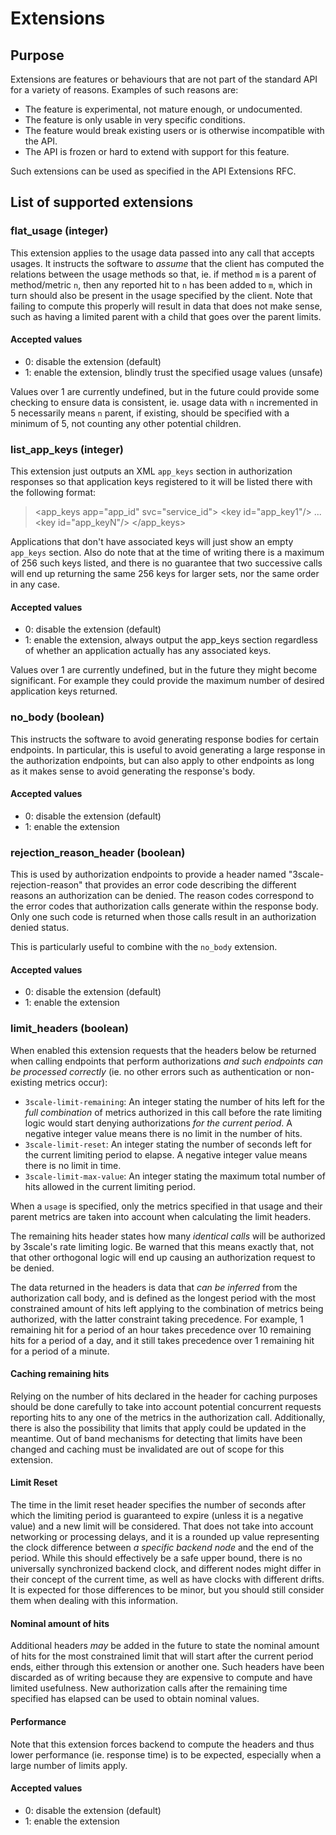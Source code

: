 # Extensions

## Purpose

Extensions are features or behaviours that are not part of the standard API for a variety
of reasons. Examples of such reasons are:

- The feature is experimental, not mature enough, or undocumented.
- The feature is only usable in very specific conditions.
- The feature would break existing users or is otherwise incompatible with the API.
- The API is frozen or hard to extend with support for this feature.

Such extensions can be used as specified in the API Extensions RFC.

## List of supported extensions

### flat_usage (integer)

This extension applies to the usage data passed into any call that accepts
usages. It instructs the software to _assume_ that the client has computed the
relations between the usage methods so that, ie. if method `m` is a parent of
method/metric `n`, then any reported hit to `n` has been added to `m`, which in
turn should also be present in the usage specified by the client. Note that
failing to compute this properly will result in data that does not make sense,
such as having a limited parent with a child that goes over the parent
limits.

#### Accepted values

- 0: disable the extension (default)
- 1: enable the extension, blindly trust the specified usage values (unsafe)

Values over 1 are currently undefined, but in the future could provide some
checking to ensure data is consistent, ie. usage data with `n` incremented in
5 necessarily means `n` parent, if existing, should be specified with a minimum
of 5, not counting any other potential children.

### list_app_keys (integer)

This extension just outputs an XML `app_keys` section in authorization responses
so that application keys registered to it will be listed there with the following
format:

> \<app_keys app="app_id" svc="service_id"\>
>   \<key id="app_key1"/\>
>    ...
>   \<key id="app_keyN"/\>
> \</app_keys>

Applications that don't have associated keys will just show an empty `app_keys`
section. Also do note that at the time of writing there is a maximum of 256
such keys listed, and there is no guarantee that two successive calls will end
up returning the same 256 keys for larger sets, nor the same order in any case.

#### Accepted values

- 0: disable the extension (default)
- 1: enable the extension, always output the app_keys section regardless of
     whether an application actually has any associated keys.

Values over 1 are currently undefined, but in the future they might become
significant. For example they could provide the maximum number of desired
application keys returned.

### no_body (boolean)

This instructs the software to avoid generating response bodies for certain endpoints.
In particular, this is useful to avoid generating a large response in the authorization
endpoints, but can also apply to other endpoints as long as it makes sense to avoid
generating the response's body.

#### Accepted values

- 0: disable the extension (default)
- 1: enable the extension

### rejection_reason_header (boolean)

This is used by authorization endpoints to provide a header named "3scale-rejection-reason"
that provides an error code describing the different reasons an authorization can be
denied. The reason codes correspond to the error codes that authorization calls generate
within the response body. Only one such code is returned when those calls result in an
authorization denied status.

This is particularly useful to combine with the `no_body` extension.

#### Accepted values

- 0: disable the extension (default)
- 1: enable the extension

### limit_headers (boolean)

When enabled this extension requests that the headers below be returned when
calling endpoints that perform authorizations _and such endpoints can be
processed correctly_ (ie. no other errors such as authentication or
non-existing metrics occur):

* `3scale-limit-remaining`: An integer stating the number of hits left for the
  _full combination_ of metrics authorized in this call before the rate limiting
  logic would start denying authorizations _for the current period_. A negative
  integer value means there is no limit in the number of hits.
* `3scale-limit-reset`: An integer stating the number of seconds left for the
  current limiting period to elapse. A negative integer value means there is no
  limit in time.
* `3scale-limit-max-value`: An integer stating the maximum total number of hits
  allowed in the current limiting period.

When a `usage` is specified, only the metrics specified in that usage and their
parent metrics are taken into account when calculating the limit headers.

The remaining hits header states how many _identical calls_ will be authorized by
3scale's rate limiting logic. Be warned that this means exactly that, not that
other orthogonal logic will end up causing an authorization request to be
denied.

The data returned in the headers is data that _can be inferred_ from the
authorization call body, and is defined as the longest period with the most
constrained amount of hits left applying to the combination of metrics being
authorized, with the latter constraint taking precedence. For example, 1
remaining hit for a period of an hour takes precedence over 10 remaining hits
for a period of a day, and it still takes precedence over 1 remaining hit for
a period of a minute.

#### Caching remaining hits

Relying on the number of hits declared in the header for caching purposes should
be done carefully to take into account potential concurrent requests reporting
hits to any one of the metrics in the authorization call. Additionally, there is
also the possibility that limits that apply could be updated in the meantime.
Out of band mechanisms for detecting that limits have been changed and caching
must be invalidated are out of scope for this extension.

#### Limit Reset

The time in the limit reset header specifies the number of seconds after which
the limiting period is guaranteed to expire (unless it is a negative value) and
a new limit will be considered. That does not take into account networking or
processing delays, and it is a rounded up value representing the clock
difference between _a specific backend node_ and the end of the period. While this
should effectively be a safe upper bound, there is no universally synchronized
backend clock, and different nodes might differ in their concept of the current
time, as well as have clocks with different drifts. It is expected for those
differences to be minor, but you should still consider them when dealing with
this information.

#### Nominal amount of hits

Additional headers _may_ be added in the future to state the nominal amount of
hits for the most constrained limit that will start after the current period
ends, either through this extension or another one. Such headers have been
discarded as of writing because they are expensive to compute and have limited
usefulness. New authorization calls after the remaining time specified has
elapsed can be used to obtain nominal values.

#### Performance

Note that this extension forces backend to compute the headers and thus lower
performance (ie. response time) is to be expected, especially when a large number
of limits apply.

#### Accepted values

- 0: disable the extension (default)
- 1: enable the extension
